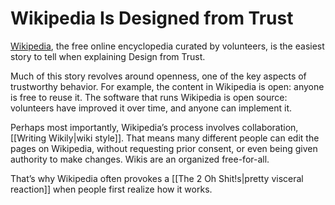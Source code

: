 # Wikipedia Is Designed from Trust

[Wikipedia](https://en.wikipedia.org/wiki/Main_Page), the free online encyclopedia curated by volunteers, is the easiest story to tell when explaining Design from Trust. 

Much of this story revolves around openness, one of the key aspects of trustworthy behavior. For example, the content in Wikipedia is open: anyone is free to reuse it. The software that runs Wikipedia is open source: volunteers have improved it over time, and anyone can implement it.

Perhaps most importantly, Wikipedia’s process involves collaboration, [[Writing Wikily|wiki style]]. That means many different people can edit the pages on Wikipedia, without requesting prior consent, or even being given authority to make changes. Wikis are an organized free-for-all.

That’s why Wikipedia often provokes a [[The 2 Oh Shit!s|pretty visceral reaction]] when people first realize how it works. 



